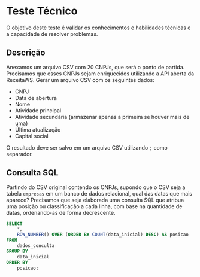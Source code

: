 # Teste Técnico

O objetivo deste teste é validar os conhecimentos e habilidades técnicas e a capacidade de resolver problemas.

## Descrição

Anexamos um arquivo CSV com 20 CNPJs, que será o ponto de partida.
Precisamos que esses CNPJs sejam enriquecidos utilizando a API aberta da ReceitaWS.
Gerar um arquivo CSV com os seguintes dados:

- CNPJ
- Data de abertura
- Nome
- Atividade principal
- Atividade secundária (armazenar apenas a primeira se houver mais de uma)
- Última atualização
- Capital social

O resultado deve ser salvo em um arquivo CSV utilizando `;` como separador.
## Consulta SQL

Partindo do CSV original contendo os CNPJs, supondo que o CSV seja a tabela `empresas` em um banco de dados relacional, qual das datas que mais aparece? Precisamos que seja elaborada uma consulta SQL que atribua uma posição ou classificação a cada linha, com base na quantidade de datas, ordenando-as de forma decrescente.

```sql
SELECT
    *,
    ROW_NUMBER() OVER (ORDER BY COUNT(data_inicial) DESC) AS posicao
FROM
    dados_conculta
GROUP BY
    data_inicial
ORDER BY
    posicao;
````
